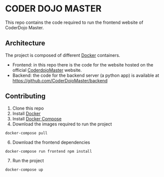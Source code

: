 # CODER DOJO MASTER

This repo contains the code required to run the frontend website of CoderDojo Master. 

## Architecture

The project is composed of different [Docker](https://www.docker.com/) containers.

- Frontend: in this repo there is the code for the website hosted on the official [CoderdojoMaster](http://coderdojo.disi.unitn.it)     website.
- Backend: the code for the backend server (a python app) is available at https://github.com/CoderDojoMaster/backend

## Contributing

1. Clone this repo
2. Install [Docker](https://www.docker.com/)
3. Install [Docker Compose](https://docs.docker.com/compose/install/)
5. Download the images required to run the project

  ```
  docker-compose pull
  ```

6. Download the frontend dependencies

  ```
  docker-compose run frontend npm install
  ```
  
7. Run the project

  ```
  docker-compose up
  ```
